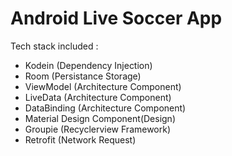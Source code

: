 # Android Live Soccer App

Tech stack included :
- Kodein (Dependency Injection)
- Room (Persistance Storage)
- ViewModel (Architecture Component)
- LiveData (Architecture Component)
- DataBinding (Architecture Component)
- Material Design Component(Design)
- Groupie (Recyclerview Framework)
- Retrofit (Network Request)

